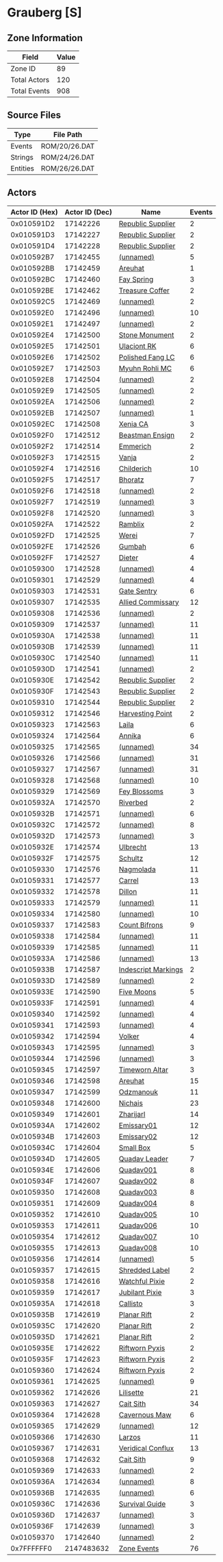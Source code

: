 # Grauberg [S]

## Zone Information

| Field        |   Value |
|--------------|---------|
| Zone ID      |      89 |
| Total Actors |     120 |
| Total Events |     908 |

## Source Files

| Type     | File Path     |
|----------|---------------|
| Events   | ROM/20/26.DAT |
| Strings  | ROM/24/26.DAT |
| Entities | ROM/26/26.DAT |

## Actors

| Actor ID (Hex)   |   Actor ID (Dec) | Name                                                           |   Events |
|------------------|------------------|----------------------------------------------------------------|----------|
| 0x010591D2       |         17142226 | [Republic Supplier](./17142226%20-%20Republic%20Supplier/)     |        2 |
| 0x010591D3       |         17142227 | [Republic Supplier](./17142227%20-%20Republic%20Supplier/)     |        2 |
| 0x010591D4       |         17142228 | [Republic Supplier](./17142228%20-%20Republic%20Supplier/)     |        2 |
| 0x010592B7       |         17142455 | [(unnamed)](./17142455/)                                       |        5 |
| 0x010592BB       |         17142459 | [Areuhat](./17142459%20-%20Areuhat/)                           |        1 |
| 0x010592BC       |         17142460 | [Fay Spring](./17142460%20-%20Fay%20Spring/)                   |        3 |
| 0x010592BE       |         17142462 | [Treasure Coffer](./17142462%20-%20Treasure%20Coffer/)         |        2 |
| 0x010592C5       |         17142469 | [(unnamed)](./17142469/)                                       |        2 |
| 0x010592E0       |         17142496 | [(unnamed)](./17142496/)                                       |       10 |
| 0x010592E1       |         17142497 | [(unnamed)](./17142497/)                                       |        2 |
| 0x010592E4       |         17142500 | [Stone Monument](./17142500%20-%20Stone%20Monument/)           |        2 |
| 0x010592E5       |         17142501 | [Ulaciont RK](./17142501%20-%20Ulaciont%20RK/)                 |        6 |
| 0x010592E6       |         17142502 | [Polished Fang LC](./17142502%20-%20Polished%20Fang%20LC/)     |        6 |
| 0x010592E7       |         17142503 | [Myuhn Rohli MC](./17142503%20-%20Myuhn%20Rohli%20MC/)         |        6 |
| 0x010592E8       |         17142504 | [(unnamed)](./17142504/)                                       |        2 |
| 0x010592E9       |         17142505 | [(unnamed)](./17142505/)                                       |        2 |
| 0x010592EA       |         17142506 | [(unnamed)](./17142506/)                                       |        2 |
| 0x010592EB       |         17142507 | [(unnamed)](./17142507/)                                       |        1 |
| 0x010592EC       |         17142508 | [Xenia CA](./17142508%20-%20Xenia%20CA/)                       |        3 |
| 0x010592F0       |         17142512 | [Beastman Ensign](./17142512%20-%20Beastman%20Ensign/)         |        2 |
| 0x010592F2       |         17142514 | [Emmerich](./17142514%20-%20Emmerich/)                         |        2 |
| 0x010592F3       |         17142515 | [Vanja](./17142515%20-%20Vanja/)                               |        2 |
| 0x010592F4       |         17142516 | [Childerich](./17142516%20-%20Childerich/)                     |       10 |
| 0x010592F5       |         17142517 | [Bhoratz](./17142517%20-%20Bhoratz/)                           |        7 |
| 0x010592F6       |         17142518 | [(unnamed)](./17142518/)                                       |        2 |
| 0x010592F7       |         17142519 | [(unnamed)](./17142519/)                                       |        3 |
| 0x010592F8       |         17142520 | [(unnamed)](./17142520/)                                       |        3 |
| 0x010592FA       |         17142522 | [Ramblix](./17142522%20-%20Ramblix/)                           |        2 |
| 0x010592FD       |         17142525 | [Werei](./17142525%20-%20Werei/)                               |        7 |
| 0x010592FE       |         17142526 | [Gumbah](./17142526%20-%20Gumbah/)                             |        6 |
| 0x010592FF       |         17142527 | [Dieter](./17142527%20-%20Dieter/)                             |        4 |
| 0x01059300       |         17142528 | [(unnamed)](./17142528/)                                       |        4 |
| 0x01059301       |         17142529 | [(unnamed)](./17142529/)                                       |        4 |
| 0x01059303       |         17142531 | [Gate Sentry](./17142531%20-%20Gate%20Sentry/)                 |        6 |
| 0x01059307       |         17142535 | [Allied Commissary](./17142535%20-%20Allied%20Commissary/)     |       12 |
| 0x01059308       |         17142536 | [(unnamed)](./17142536/)                                       |        2 |
| 0x01059309       |         17142537 | [(unnamed)](./17142537/)                                       |       11 |
| 0x0105930A       |         17142538 | [(unnamed)](./17142538/)                                       |       11 |
| 0x0105930B       |         17142539 | [(unnamed)](./17142539/)                                       |       11 |
| 0x0105930C       |         17142540 | [(unnamed)](./17142540/)                                       |       11 |
| 0x0105930D       |         17142541 | [(unnamed)](./17142541/)                                       |        2 |
| 0x0105930E       |         17142542 | [Republic Supplier](./17142542%20-%20Republic%20Supplier/)     |        2 |
| 0x0105930F       |         17142543 | [Republic Supplier](./17142543%20-%20Republic%20Supplier/)     |        2 |
| 0x01059310       |         17142544 | [Republic Supplier](./17142544%20-%20Republic%20Supplier/)     |        2 |
| 0x01059312       |         17142546 | [Harvesting Point](./17142546%20-%20Harvesting%20Point/)       |        2 |
| 0x01059323       |         17142563 | [Laila](./17142563%20-%20Laila/)                               |        6 |
| 0x01059324       |         17142564 | [Annika](./17142564%20-%20Annika/)                             |        6 |
| 0x01059325       |         17142565 | [(unnamed)](./17142565/)                                       |       34 |
| 0x01059326       |         17142566 | [(unnamed)](./17142566/)                                       |       31 |
| 0x01059327       |         17142567 | [(unnamed)](./17142567/)                                       |       31 |
| 0x01059328       |         17142568 | [(unnamed)](./17142568/)                                       |       10 |
| 0x01059329       |         17142569 | [Fey Blossoms](./17142569%20-%20Fey%20Blossoms/)               |        3 |
| 0x0105932A       |         17142570 | [Riverbed](./17142570%20-%20Riverbed/)                         |        2 |
| 0x0105932B       |         17142571 | [(unnamed)](./17142571/)                                       |        6 |
| 0x0105932C       |         17142572 | [(unnamed)](./17142572/)                                       |        8 |
| 0x0105932D       |         17142573 | [(unnamed)](./17142573/)                                       |        3 |
| 0x0105932E       |         17142574 | [Ulbrecht](./17142574%20-%20Ulbrecht/)                         |       13 |
| 0x0105932F       |         17142575 | [Schultz](./17142575%20-%20Schultz/)                           |       12 |
| 0x01059330       |         17142576 | [Nagmolada](./17142576%20-%20Nagmolada/)                       |       11 |
| 0x01059331       |         17142577 | [Carrel](./17142577%20-%20Carrel/)                             |       13 |
| 0x01059332       |         17142578 | [Dillon](./17142578%20-%20Dillon/)                             |       11 |
| 0x01059333       |         17142579 | [(unnamed)](./17142579/)                                       |       11 |
| 0x01059334       |         17142580 | [(unnamed)](./17142580/)                                       |       10 |
| 0x01059337       |         17142583 | [Count Bifrons](./17142583%20-%20Count%20Bifrons/)             |        9 |
| 0x01059338       |         17142584 | [(unnamed)](./17142584/)                                       |       11 |
| 0x01059339       |         17142585 | [(unnamed)](./17142585/)                                       |       11 |
| 0x0105933A       |         17142586 | [(unnamed)](./17142586/)                                       |       13 |
| 0x0105933B       |         17142587 | [Indescript Markings](./17142587%20-%20Indescript%20Markings/) |        2 |
| 0x0105933D       |         17142589 | [(unnamed)](./17142589/)                                       |        2 |
| 0x0105933E       |         17142590 | [Five Moons](./17142590%20-%20Five%20Moons/)                   |        5 |
| 0x0105933F       |         17142591 | [(unnamed)](./17142591/)                                       |        4 |
| 0x01059340       |         17142592 | [(unnamed)](./17142592/)                                       |        4 |
| 0x01059341       |         17142593 | [(unnamed)](./17142593/)                                       |        4 |
| 0x01059342       |         17142594 | [Volker](./17142594%20-%20Volker/)                             |        4 |
| 0x01059343       |         17142595 | [(unnamed)](./17142595/)                                       |        3 |
| 0x01059344       |         17142596 | [(unnamed)](./17142596/)                                       |        3 |
| 0x01059345       |         17142597 | [Timeworn Altar](./17142597%20-%20Timeworn%20Altar/)           |        3 |
| 0x01059346       |         17142598 | [Areuhat](./17142598%20-%20Areuhat/)                           |       15 |
| 0x01059347       |         17142599 | [Odzmanouk](./17142599%20-%20Odzmanouk/)                       |       11 |
| 0x01059348       |         17142600 | [Nichais](./17142600%20-%20Nichais/)                           |       23 |
| 0x01059349       |         17142601 | [Zharijarl](./17142601%20-%20Zharijarl/)                       |       14 |
| 0x0105934A       |         17142602 | [Emissary01](./17142602%20-%20Emissary01/)                     |       12 |
| 0x0105934B       |         17142603 | [Emissary02](./17142603%20-%20Emissary02/)                     |       12 |
| 0x0105934C       |         17142604 | [Small Box](./17142604%20-%20Small%20Box/)                     |        5 |
| 0x0105934D       |         17142605 | [Quadav Leader](./17142605%20-%20Quadav%20Leader/)             |        7 |
| 0x0105934E       |         17142606 | [Quadav001](./17142606%20-%20Quadav001/)                       |        8 |
| 0x0105934F       |         17142607 | [Quadav002](./17142607%20-%20Quadav002/)                       |        8 |
| 0x01059350       |         17142608 | [Quadav003](./17142608%20-%20Quadav003/)                       |        8 |
| 0x01059351       |         17142609 | [Quadav004](./17142609%20-%20Quadav004/)                       |        8 |
| 0x01059352       |         17142610 | [Quadav005](./17142610%20-%20Quadav005/)                       |       10 |
| 0x01059353       |         17142611 | [Quadav006](./17142611%20-%20Quadav006/)                       |       10 |
| 0x01059354       |         17142612 | [Quadav007](./17142612%20-%20Quadav007/)                       |       10 |
| 0x01059355       |         17142613 | [Quadav008](./17142613%20-%20Quadav008/)                       |       10 |
| 0x01059356       |         17142614 | [(unnamed)](./17142614/)                                       |        5 |
| 0x01059357       |         17142615 | [Shredded Label](./17142615%20-%20Shredded%20Label/)           |        2 |
| 0x01059358       |         17142616 | [Watchful Pixie](./17142616%20-%20Watchful%20Pixie/)           |        2 |
| 0x01059359       |         17142617 | [Jubilant Pixie](./17142617%20-%20Jubilant%20Pixie/)           |        3 |
| 0x0105935A       |         17142618 | [Callisto](./17142618%20-%20Callisto/)                         |        3 |
| 0x0105935B       |         17142619 | [Planar Rift](./17142619%20-%20Planar%20Rift/)                 |        2 |
| 0x0105935C       |         17142620 | [Planar Rift](./17142620%20-%20Planar%20Rift/)                 |        2 |
| 0x0105935D       |         17142621 | [Planar Rift](./17142621%20-%20Planar%20Rift/)                 |        2 |
| 0x0105935E       |         17142622 | [Riftworn Pyxis](./17142622%20-%20Riftworn%20Pyxis/)           |        2 |
| 0x0105935F       |         17142623 | [Riftworn Pyxis](./17142623%20-%20Riftworn%20Pyxis/)           |        2 |
| 0x01059360       |         17142624 | [Riftworn Pyxis](./17142624%20-%20Riftworn%20Pyxis/)           |        2 |
| 0x01059361       |         17142625 | [(unnamed)](./17142625/)                                       |        9 |
| 0x01059362       |         17142626 | [Lilisette](./17142626%20-%20Lilisette/)                       |       21 |
| 0x01059363       |         17142627 | [Cait Sith](./17142627%20-%20Cait%20Sith/)                     |       34 |
| 0x01059364       |         17142628 | [Cavernous Maw](./17142628%20-%20Cavernous%20Maw/)             |        6 |
| 0x01059365       |         17142629 | [(unnamed)](./17142629/)                                       |       12 |
| 0x01059366       |         17142630 | [Larzos](./17142630%20-%20Larzos/)                             |       11 |
| 0x01059367       |         17142631 | [Veridical Conflux](./17142631%20-%20Veridical%20Conflux/)     |       13 |
| 0x01059368       |         17142632 | [Cait Sith](./17142632%20-%20Cait%20Sith/)                     |        9 |
| 0x01059369       |         17142633 | [(unnamed)](./17142633/)                                       |        2 |
| 0x0105936A       |         17142634 | [(unnamed)](./17142634/)                                       |        8 |
| 0x0105936B       |         17142635 | [(unnamed)](./17142635/)                                       |        6 |
| 0x0105936C       |         17142636 | [Survival Guide](./17142636%20-%20Survival%20Guide/)           |        3 |
| 0x0105936D       |         17142637 | [(unnamed)](./17142637/)                                       |        3 |
| 0x0105936F       |         17142639 | [(unnamed)](./17142639/)                                       |        3 |
| 0x01059370       |         17142640 | [(unnamed)](./17142640/)                                       |        2 |
| 0x7FFFFFF0       |       2147483632 | [Zone Events](./Zone%20Events/)                                |       76 |